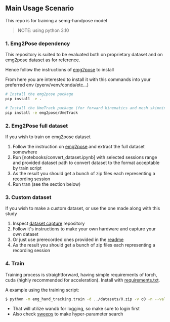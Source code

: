 ## Main Usage Scenario

This repo is for training a semg-handpose model

> NOTE: using python 3.10

### 1. Emg2Pose dependency

This repository is suited to be evaluated both on proprietary dataset and on emg2pose dataset as for reference.

Hence follow the instructions of [emg2pose](https://github.com/facebookresearch/emg2pose) to install

From here you are interested to install it with this commands into your preferred env (pyenv/venv/conda/etc...)
```bash
# Install the emg2pose package
pip install -e .

# Install the UmeTrack package (for forward kinematics and mesh skinning)
pip install -e emg2pose/UmeTrack
```

### 2. Emg2Pose full dataset

If you wish to train on emg2pose dataset

1. Follow the instruction on [emg2pose](https://github.com/facebookresearch/emg2pose) and extract the full dataset somewhere
2. Run [notebooks/convert_dataset.ipynb] with selected sessions range and provided dataset path to convert dataset to the format acceptable by train script
3. As the result you should get a bunch of zip files each representing a recording session
4. Run tran (see the section below)

### 3. Custom dataset

If you wish to make a custom dataset, or use the one made along with this study

1. Inspect [dataset capture](https://github.com/Senopiece/emg_hand_pose_dataset_capture) repository
2. Follow it's instructions to make your own hardware and capture your own dataset
3. Or just use prerecorded ones provided in the [readme](https://github.com/Senopiece/emg_hand_pose_dataset_capture/blob/main/README.md)
4. As the result you should get a bunch of zip files each representing a recording session

### 4. Train

Training process is straightforward, having simple requirements of torch, cuda (highly recommended for acceleration). Install with [requirements.txt](requirements.txt).

A example using the training script:

```bash
$ python -m emg_hand_tracking.train -d ../datasets/0.zip -v c0 -n --val_usage 1 --val_window 1000 --train_frames_per_patch 320 --val_frames_per_patch 320 --epoch_time_limit 10000
```

- That will utilize wandb for logging, so make sure to login first
- Also check [sweeps](sweeps) to make hyper-parameter search